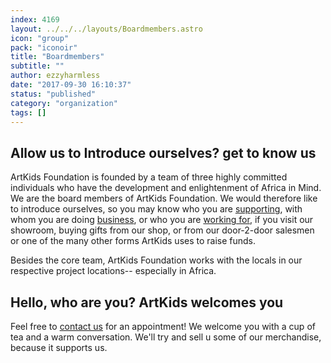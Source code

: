 ```yaml
---
index: 4169
layout: ../../../layouts/Boardmembers.astro
icon: "group"
pack: "iconoir"
title: "Boardmembers"
subtitle: ""
author: ezzyharmless
date: "2017-09-30 16:10:37"
status: "published"
category: "organization"
tags: []
---
```


## Allow us to Introduce ourselves? get to know us

ArtKids Foundation is founded by a team of three highly committed individuals who have the development and enlightenment of Africa in Mind. We are the board members of ArtKids Foundation. We would therefore like to introduce ourselves, so you may know who you are [supporting](/en/donations/), with whom you are doing [business](/en/contact-us), or who you are [working for](/en/job-offerings/), if you visit our showroom, buying gifts from our shop, or from our door-2-door salesmen or one of the many other forms ArtKids uses to raise funds.

Besides the core team, ArtKids Foundation works with the locals in our respective project locations-- especially in Africa.

## Hello, who are you? ArtKids welcomes you

Feel free to [contact us](/en/contact-us) for an appointment! We welcome you with a cup of tea and a warm conversation. We'll try and sell u some of our merchandise, because it supports us.